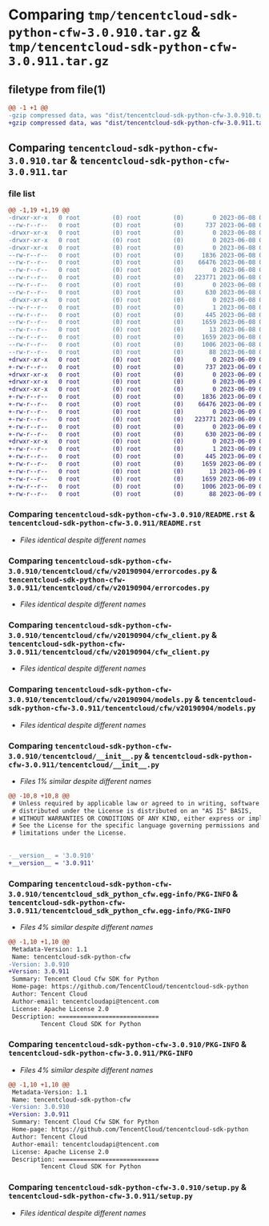 # Comparing `tmp/tencentcloud-sdk-python-cfw-3.0.910.tar.gz` & `tmp/tencentcloud-sdk-python-cfw-3.0.911.tar.gz`

## filetype from file(1)

```diff
@@ -1 +1 @@
-gzip compressed data, was "dist/tencentcloud-sdk-python-cfw-3.0.910.tar", last modified: Thu Jun  8 09:05:51 2023, max compression
+gzip compressed data, was "dist/tencentcloud-sdk-python-cfw-3.0.911.tar", last modified: Fri Jun  9 02:14:57 2023, max compression
```

## Comparing `tencentcloud-sdk-python-cfw-3.0.910.tar` & `tencentcloud-sdk-python-cfw-3.0.911.tar`

### file list

```diff
@@ -1,19 +1,19 @@
-drwxr-xr-x   0 root         (0) root         (0)        0 2023-06-08 09:05:51.000000 tencentcloud-sdk-python-cfw-3.0.910/
--rw-r--r--   0 root         (0) root         (0)      737 2023-06-08 09:05:51.000000 tencentcloud-sdk-python-cfw-3.0.910/README.rst
-drwxr-xr-x   0 root         (0) root         (0)        0 2023-06-08 09:05:51.000000 tencentcloud-sdk-python-cfw-3.0.910/tencentcloud/
-drwxr-xr-x   0 root         (0) root         (0)        0 2023-06-08 09:05:51.000000 tencentcloud-sdk-python-cfw-3.0.910/tencentcloud/cfw/
-drwxr-xr-x   0 root         (0) root         (0)        0 2023-06-08 09:05:51.000000 tencentcloud-sdk-python-cfw-3.0.910/tencentcloud/cfw/v20190904/
--rw-r--r--   0 root         (0) root         (0)     1836 2023-06-08 09:05:51.000000 tencentcloud-sdk-python-cfw-3.0.910/tencentcloud/cfw/v20190904/errorcodes.py
--rw-r--r--   0 root         (0) root         (0)    66476 2023-06-08 09:05:51.000000 tencentcloud-sdk-python-cfw-3.0.910/tencentcloud/cfw/v20190904/cfw_client.py
--rw-r--r--   0 root         (0) root         (0)        0 2023-06-08 09:05:51.000000 tencentcloud-sdk-python-cfw-3.0.910/tencentcloud/cfw/v20190904/__init__.py
--rw-r--r--   0 root         (0) root         (0)   223771 2023-06-08 09:05:51.000000 tencentcloud-sdk-python-cfw-3.0.910/tencentcloud/cfw/v20190904/models.py
--rw-r--r--   0 root         (0) root         (0)        0 2023-06-08 09:05:51.000000 tencentcloud-sdk-python-cfw-3.0.910/tencentcloud/cfw/__init__.py
--rw-r--r--   0 root         (0) root         (0)      630 2023-06-08 09:05:51.000000 tencentcloud-sdk-python-cfw-3.0.910/tencentcloud/__init__.py
-drwxr-xr-x   0 root         (0) root         (0)        0 2023-06-08 09:05:51.000000 tencentcloud-sdk-python-cfw-3.0.910/tencentcloud_sdk_python_cfw.egg-info/
--rw-r--r--   0 root         (0) root         (0)        1 2023-06-08 09:05:51.000000 tencentcloud-sdk-python-cfw-3.0.910/tencentcloud_sdk_python_cfw.egg-info/dependency_links.txt
--rw-r--r--   0 root         (0) root         (0)      445 2023-06-08 09:05:51.000000 tencentcloud-sdk-python-cfw-3.0.910/tencentcloud_sdk_python_cfw.egg-info/SOURCES.txt
--rw-r--r--   0 root         (0) root         (0)     1659 2023-06-08 09:05:51.000000 tencentcloud-sdk-python-cfw-3.0.910/tencentcloud_sdk_python_cfw.egg-info/PKG-INFO
--rw-r--r--   0 root         (0) root         (0)       13 2023-06-08 09:05:51.000000 tencentcloud-sdk-python-cfw-3.0.910/tencentcloud_sdk_python_cfw.egg-info/top_level.txt
--rw-r--r--   0 root         (0) root         (0)     1659 2023-06-08 09:05:51.000000 tencentcloud-sdk-python-cfw-3.0.910/PKG-INFO
--rw-r--r--   0 root         (0) root         (0)     1006 2023-06-08 09:05:51.000000 tencentcloud-sdk-python-cfw-3.0.910/setup.py
--rw-r--r--   0 root         (0) root         (0)       88 2023-06-08 09:05:51.000000 tencentcloud-sdk-python-cfw-3.0.910/setup.cfg
+drwxr-xr-x   0 root         (0) root         (0)        0 2023-06-09 02:14:57.000000 tencentcloud-sdk-python-cfw-3.0.911/
+-rw-r--r--   0 root         (0) root         (0)      737 2023-06-09 02:14:56.000000 tencentcloud-sdk-python-cfw-3.0.911/README.rst
+drwxr-xr-x   0 root         (0) root         (0)        0 2023-06-09 02:14:57.000000 tencentcloud-sdk-python-cfw-3.0.911/tencentcloud/
+drwxr-xr-x   0 root         (0) root         (0)        0 2023-06-09 02:14:57.000000 tencentcloud-sdk-python-cfw-3.0.911/tencentcloud/cfw/
+drwxr-xr-x   0 root         (0) root         (0)        0 2023-06-09 02:14:57.000000 tencentcloud-sdk-python-cfw-3.0.911/tencentcloud/cfw/v20190904/
+-rw-r--r--   0 root         (0) root         (0)     1836 2023-06-09 02:14:56.000000 tencentcloud-sdk-python-cfw-3.0.911/tencentcloud/cfw/v20190904/errorcodes.py
+-rw-r--r--   0 root         (0) root         (0)    66476 2023-06-09 02:14:56.000000 tencentcloud-sdk-python-cfw-3.0.911/tencentcloud/cfw/v20190904/cfw_client.py
+-rw-r--r--   0 root         (0) root         (0)        0 2023-06-09 02:14:56.000000 tencentcloud-sdk-python-cfw-3.0.911/tencentcloud/cfw/v20190904/__init__.py
+-rw-r--r--   0 root         (0) root         (0)   223771 2023-06-09 02:14:56.000000 tencentcloud-sdk-python-cfw-3.0.911/tencentcloud/cfw/v20190904/models.py
+-rw-r--r--   0 root         (0) root         (0)        0 2023-06-09 02:14:56.000000 tencentcloud-sdk-python-cfw-3.0.911/tencentcloud/cfw/__init__.py
+-rw-r--r--   0 root         (0) root         (0)      630 2023-06-09 02:14:56.000000 tencentcloud-sdk-python-cfw-3.0.911/tencentcloud/__init__.py
+drwxr-xr-x   0 root         (0) root         (0)        0 2023-06-09 02:14:57.000000 tencentcloud-sdk-python-cfw-3.0.911/tencentcloud_sdk_python_cfw.egg-info/
+-rw-r--r--   0 root         (0) root         (0)        1 2023-06-09 02:14:57.000000 tencentcloud-sdk-python-cfw-3.0.911/tencentcloud_sdk_python_cfw.egg-info/dependency_links.txt
+-rw-r--r--   0 root         (0) root         (0)      445 2023-06-09 02:14:57.000000 tencentcloud-sdk-python-cfw-3.0.911/tencentcloud_sdk_python_cfw.egg-info/SOURCES.txt
+-rw-r--r--   0 root         (0) root         (0)     1659 2023-06-09 02:14:57.000000 tencentcloud-sdk-python-cfw-3.0.911/tencentcloud_sdk_python_cfw.egg-info/PKG-INFO
+-rw-r--r--   0 root         (0) root         (0)       13 2023-06-09 02:14:57.000000 tencentcloud-sdk-python-cfw-3.0.911/tencentcloud_sdk_python_cfw.egg-info/top_level.txt
+-rw-r--r--   0 root         (0) root         (0)     1659 2023-06-09 02:14:57.000000 tencentcloud-sdk-python-cfw-3.0.911/PKG-INFO
+-rw-r--r--   0 root         (0) root         (0)     1006 2023-06-09 02:14:56.000000 tencentcloud-sdk-python-cfw-3.0.911/setup.py
+-rw-r--r--   0 root         (0) root         (0)       88 2023-06-09 02:14:57.000000 tencentcloud-sdk-python-cfw-3.0.911/setup.cfg
```

### Comparing `tencentcloud-sdk-python-cfw-3.0.910/README.rst` & `tencentcloud-sdk-python-cfw-3.0.911/README.rst`

 * *Files identical despite different names*

### Comparing `tencentcloud-sdk-python-cfw-3.0.910/tencentcloud/cfw/v20190904/errorcodes.py` & `tencentcloud-sdk-python-cfw-3.0.911/tencentcloud/cfw/v20190904/errorcodes.py`

 * *Files identical despite different names*

### Comparing `tencentcloud-sdk-python-cfw-3.0.910/tencentcloud/cfw/v20190904/cfw_client.py` & `tencentcloud-sdk-python-cfw-3.0.911/tencentcloud/cfw/v20190904/cfw_client.py`

 * *Files identical despite different names*

### Comparing `tencentcloud-sdk-python-cfw-3.0.910/tencentcloud/cfw/v20190904/models.py` & `tencentcloud-sdk-python-cfw-3.0.911/tencentcloud/cfw/v20190904/models.py`

 * *Files identical despite different names*

### Comparing `tencentcloud-sdk-python-cfw-3.0.910/tencentcloud/__init__.py` & `tencentcloud-sdk-python-cfw-3.0.911/tencentcloud/__init__.py`

 * *Files 1% similar despite different names*

```diff
@@ -10,8 +10,8 @@
 # Unless required by applicable law or agreed to in writing, software
 # distributed under the License is distributed on an "AS IS" BASIS,
 # WITHOUT WARRANTIES OR CONDITIONS OF ANY KIND, either express or implied.
 # See the License for the specific language governing permissions and
 # limitations under the License.
 
 
-__version__ = '3.0.910'
+__version__ = '3.0.911'
```

### Comparing `tencentcloud-sdk-python-cfw-3.0.910/tencentcloud_sdk_python_cfw.egg-info/PKG-INFO` & `tencentcloud-sdk-python-cfw-3.0.911/tencentcloud_sdk_python_cfw.egg-info/PKG-INFO`

 * *Files 4% similar despite different names*

```diff
@@ -1,10 +1,10 @@
 Metadata-Version: 1.1
 Name: tencentcloud-sdk-python-cfw
-Version: 3.0.910
+Version: 3.0.911
 Summary: Tencent Cloud Cfw SDK for Python
 Home-page: https://github.com/TencentCloud/tencentcloud-sdk-python
 Author: Tencent Cloud
 Author-email: tencentcloudapi@tencent.com
 License: Apache License 2.0
 Description: ============================
         Tencent Cloud SDK for Python
```

### Comparing `tencentcloud-sdk-python-cfw-3.0.910/PKG-INFO` & `tencentcloud-sdk-python-cfw-3.0.911/PKG-INFO`

 * *Files 4% similar despite different names*

```diff
@@ -1,10 +1,10 @@
 Metadata-Version: 1.1
 Name: tencentcloud-sdk-python-cfw
-Version: 3.0.910
+Version: 3.0.911
 Summary: Tencent Cloud Cfw SDK for Python
 Home-page: https://github.com/TencentCloud/tencentcloud-sdk-python
 Author: Tencent Cloud
 Author-email: tencentcloudapi@tencent.com
 License: Apache License 2.0
 Description: ============================
         Tencent Cloud SDK for Python
```

### Comparing `tencentcloud-sdk-python-cfw-3.0.910/setup.py` & `tencentcloud-sdk-python-cfw-3.0.911/setup.py`

 * *Files identical despite different names*

